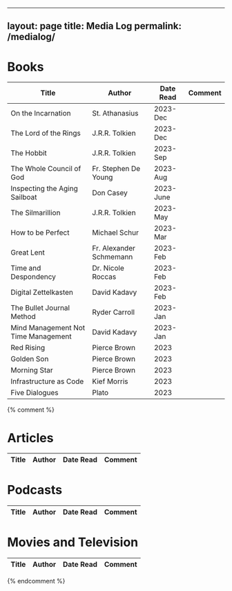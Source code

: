 
---
layout: page
title: Media Log
permalink: /medialog/
---

# Books

| Title | Author | Date Read | Comment |
|-------|--------|-----------|---------|
| On the Incarnation | St. Athanasius | 2023-Dec | |
| The Lord of the Rings | J.R.R. Tolkien | 2023-Dec | |
| The Hobbit | J.R.R. Tolkien | 2023-Sep | |
| The Whole Council of God | Fr. Stephen De Young | 2023-Aug | |
| Inspecting the Aging Sailboat | Don Casey | 2023-June | |
| The Silmarillion | J.R.R. Tolkien | 2023-May | |
| How to be Perfect | Michael Schur | 2023-Mar | |
| Great Lent | Fr. Alexander Schmemann | 2023-Feb | |
| Time and Despondency | Dr. Nicole Roccas | 2023-Feb | |
| Digital Zettelkasten | David Kadavy | 2023-Feb | |
| The Bullet Journal Method | Ryder Carroll | 2023-Jan| |
| Mind Management Not Time Management | David Kadavy | 2023-Jan | |
| Red Rising | Pierce Brown | 2023 | |
| Golden Son | Pierce Brown | 2023 | |
| Morning Star | Pierce Brown | 2023 | |
| Infrastructure as Code | Kief Morris | 2023 | |
| Five Dialogues | Plato | 2023 | |


{% comment %}
# Articles

| Title | Author | Date Read | Comment |
|-------|--------|-----------|---------|

# Podcasts

| Title | Author | Date Read | Comment |
|-------|--------|-----------|---------|

# Movies and Television

| Title | Author | Date Read | Comment |
|-------|--------|-----------|---------|
{% endcomment %}